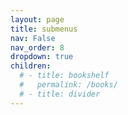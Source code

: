 ```yaml
---
layout: page
title: submenus
nav: False
nav_order: 8
dropdown: true
children:
  # - title: bookshelf
  #   permalink: /books/
  # - title: divider
---
```

